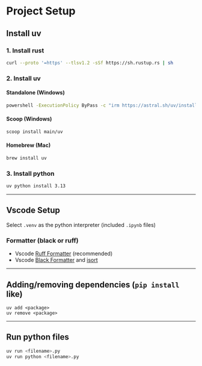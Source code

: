 # Project Setup

## Install uv
### 1. Install rust
```bash
curl --proto '=https' --tlsv1.2 -sSf https://sh.rustup.rs | sh
```
### 2. Install uv


#### Standalone (Windows)
```bash
powershell -ExecutionPolicy ByPass -c "irm https://astral.sh/uv/install.ps1 | iex"
```
#### Scoop (Windows)
```bash
scoop install main/uv
```

#### Homebrew (Mac)
```bash
brew install uv
```

### 3. Install python
```bash
uv python install 3.13
```
---
## Vscode Setup
Select `.venv` as the python interpreter (included `.ipynb` files)

### Formatter (black or ruff)
- Vscode [Ruff Formatter](https://marketplace.visualstudio.com/items?itemName=charliermarsh.ruff) (recommended)
- Vscode [Black Formatter](https://marketplace.visualstudio.com/items?itemName=ms-python.black-formatter) and [isort](https://marketplace.visualstudio.com/items?itemName=ms-python.isort)

---

## Adding/removing dependencies (`pip install` like)
```
uv add <package>
uv remove <package>
```

---

## Run python files
```bash
uv run <filename>.py
uv run python <filename>.py
```